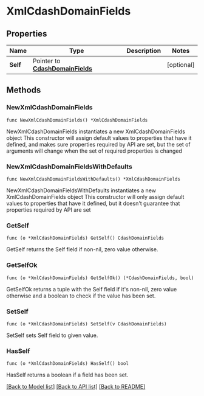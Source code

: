 # XmlCdashDomainFields

## Properties

Name | Type | Description | Notes
------------ | ------------- | ------------- | -------------
**Self** | Pointer to [**CdashDomainFields**](CdashDomainFields.md) |  | [optional] 

## Methods

### NewXmlCdashDomainFields

`func NewXmlCdashDomainFields() *XmlCdashDomainFields`

NewXmlCdashDomainFields instantiates a new XmlCdashDomainFields object
This constructor will assign default values to properties that have it defined,
and makes sure properties required by API are set, but the set of arguments
will change when the set of required properties is changed

### NewXmlCdashDomainFieldsWithDefaults

`func NewXmlCdashDomainFieldsWithDefaults() *XmlCdashDomainFields`

NewXmlCdashDomainFieldsWithDefaults instantiates a new XmlCdashDomainFields object
This constructor will only assign default values to properties that have it defined,
but it doesn't guarantee that properties required by API are set

### GetSelf

`func (o *XmlCdashDomainFields) GetSelf() CdashDomainFields`

GetSelf returns the Self field if non-nil, zero value otherwise.

### GetSelfOk

`func (o *XmlCdashDomainFields) GetSelfOk() (*CdashDomainFields, bool)`

GetSelfOk returns a tuple with the Self field if it's non-nil, zero value otherwise
and a boolean to check if the value has been set.

### SetSelf

`func (o *XmlCdashDomainFields) SetSelf(v CdashDomainFields)`

SetSelf sets Self field to given value.

### HasSelf

`func (o *XmlCdashDomainFields) HasSelf() bool`

HasSelf returns a boolean if a field has been set.


[[Back to Model list]](../README.md#documentation-for-models) [[Back to API list]](../README.md#documentation-for-api-endpoints) [[Back to README]](../README.md)


